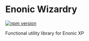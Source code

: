 # Enonic Wizardry

[![npm version](https://badge.fury.io/js/enonic-wizardry.svg)](https://badge.fury.io/js/enonic-wizardry)

Functional utility library for Enonic XP
